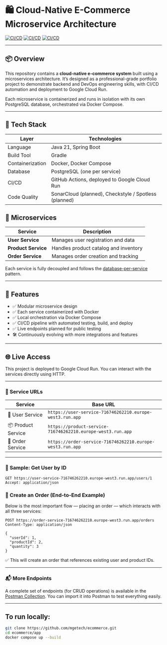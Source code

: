 # 🛍️ Cloud-Native E-Commerce Microservice Architecture

[![CI/CD](https://github.com/mgetech/ecommerce/actions/workflows/deploy-user-service.yml/badge.svg)](https://github.com/mgetech/ecommerce/actions)
[![CI/CD](https://github.com/mgetech/ecommerce/actions/workflows/deploy-product-service.yml/badge.svg)](https://github.com/mgetech/ecommerce/actions)
[![CI/CD](https://github.com/mgetech/ecommerce/actions/workflows/deploy-order-service.yml/badge.svg)](https://github.com/mgetech/ecommerce/actions)

---

## 📦 Overview

This repository contains a **cloud-native e-commerce system** built using a microservices architecture. It’s designed as a professional-grade portfolio project to demonstrate backend and DevOps engineering skills, with CI/CD automation and deployment to Google Cloud Run.

Each microservice is containerized and runs in isolation with its own PostgreSQL database, orchestrated via Docker Compose.

---

## 🧰 Tech Stack

| Layer           | Technologies                                          |
|----------------|-------------------------------------------------------|
| Language        | Java 21, Spring Boot                                  |
| Build Tool      | Gradle                                                |
| Containerization| Docker, Docker Compose                                |
| Database        | PostgreSQL (one per service)                          |
| CI/CD           | GitHub Actions, deployed to Google Cloud Run          |
| Code Quality    | SonarCloud (planned), Checkstyle / Spotless (planned) |


## 🧩 Microservices

| Service         | Description                               |
|-----------------|-------------------------------------------|
| **User Service**    | Manages user registration and data        |
| **Product Service** | Handles product catalog and inventory     |
| **Order Service**   | Manages order creation and tracking       |

Each service is fully decoupled and follows the [database-per-service](https://microservices.io/patterns/data/database-per-service.html) pattern.

---

## 🚀 Features

- ✅ Modular microservice design
- ✅ Each service containerized with Docker
- ✅ Local orchestration via Docker Compose
- ✅ CI/CD pipeline with automated testing, build, and deploy
- ✅ Live endpoints planned for public testing
- 🛠️ Continuously evolving with more integrations and features

---





## 🌐 Live Access

This project is deployed to Google Cloud Run. You can interact with the services directly using HTTP.

---

### 🔗 Service URLs

| Service         | Base URL                                                                 |
|-----------------|--------------------------------------------------------------------------|
| 🧑‍ User Service    | `https://user-service-716746262210.europe-west3.run.app`               |
| 📦 Product Service | `https://product-service-716746262210.europe-west3.run.app`            |
| 🛒 Order Service   | `https://order-service-716746262210.europe-west3.run.app`              |

---

### 🧪 Sample: Get User by ID

```http
GET https://user-service-716746262210.europe-west3.run.app/users/1
Accept: application/json
```
### 🛒 Create an Order (End-to-End Example)

Below is the most important flow — placing an order — which interacts with all three services:
```
POST https://order-service-716746262210.europe-west3.run.app/orders
Content-Type: application/json

{
  "userId": 1,
  "productId": 2,
  "quantity": 3
}
```
✅ This will create an order that references existing user and product IDs.

---
### 📬 More Endpoints

A complete set of endpoints (for CRUD operations) is available in the [Postman Collection](./postman/ecommerce-postman-collection.json). You can import it into Postman to test everything easily.

---
## To run locally:
```bash
git clone https://github.com/mgetech/ecommerce.git
cd ecommerce/app
docker compose up --build
